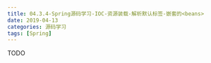 ```yaml
---
title: 04.3.4-Spring源码学习-IOC-资源装载-解析默认标签-嵌套的<beans>
date: 2019-04-13
categories: 源码学习
tags: [Spring]
---
```


TODO